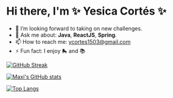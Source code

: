 # Hi there, I'm ✨ Yesica Cortés ✨

- 💪 I’m looking forward to taking on new challenges.
- 💬 Ask me about: <b>Java</b>, <b>ReactJS</b>, <b>Spring</b>.
- 📫 How to reach me: [ycortes1503@gmail.com](mailto:ycortes1503@gmail.com)
- ⚡ Fun fact: I enjoy 🛼 and 📚

[![GitHub Streak](http://github-readme-streak-stats.herokuapp.com?user=ycortes1503&theme=tokyonight&hide_border=true&date_format=M%20j%5B%2C%20Y%5D)](https://git.io/streak-stats)

[![Maxi's GitHub stats](https://github-readme-stats.vercel.app/api?username=ycortes1503&hide=issues,prs&count_private=true&show_icons=true&theme=tokyonight&hide_border=true)](https://github.com/maxiovelar/github-readme-stats)

[![Top Langs](https://github-readme-stats.vercel.app/api/top-langs/?username=ycortes1503&layout=compact&theme=tokyonight&hide_border=true)](https://github.com/maxiovelar/github-readme-stats)
